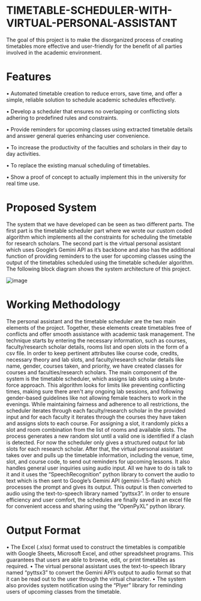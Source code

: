 # TIMETABLE-SCHEDULER-WITH-VIRTUAL-PERSONAL-ASSISTANT
The goal of this project is to make the disorganized process of creating timetables more effective and user-friendly for the benefit of all parties involved in the academic environment.
# Features
• Automated timetable creation to reduce errors, save time, and offer a simple, reliable solution to schedule academic schedules effectively.

• Develop a scheduler that ensures no overlapping or conflicting slots adhering to predefined rules and constraints.

• Provide reminders for upcoming classes using extracted timetable details and answer general queries enhancing user convenience.

• To increase the productivity of the faculties and scholars in their day to day activities.

• To replace the existing manual scheduling of timetables.

• Show a proof of concept to actually implement this in the university for real time use.

# Proposed System
The system that we have developed can be seen as two different parts. The first part is the timetable scheduler part where we wrote our custom coded algorithm which implements all the constraints for scheduling the timetable for research scholars. The second part is the virtual personal assistant which uses Google’s Gemini API as it’s backbone and also has the additional function of providing reminders to the user for upcoming classes using the output of the timetables scheduled using the timetable scheduler algorithm. The following block diagram shows the system architecture of this project.

![image](https://github.com/user-attachments/assets/26acfe1b-baef-4bb3-acfa-ee3a62e5c912)

# Working Methodology
The personal assistant and the timetable scheduler are the two main elements of the
project. Together, these elements create timetables free of conflicts and offer smooth assistance
with academic task management. The technique starts by entering the necessary information, such
as courses, faculty/research scholar details, rooms list and open slots in the form of a csv file. In
order to keep pertinent attributes like course code, credits, necessary theory and lab slots, and
faculty/research scholar details like name, gender, courses taken, and priority, we have created
classes for courses and faculties/research scholars.
The main component of the system is the timetable scheduler, which assigns lab slots
using a brute-force approach. This algorithm looks for limits like preventing conflicting times,
making sure there aren't any ongoing lab sessions, and following gender-based guidelines like not
allowing female teachers to work in the evenings. While maintaining fairness and adherence to all
restrictions, the scheduler iterates through each faculty/research scholar in the provided input and
for each faculty it iterates through the courses they have taken and assigns slots to each course.
For assigning a slot, it randomly picks a slot and room combination from the list of rooms and
available slots. The process generates a new random slot until a valid one is identified if a clash is
detected. For now the scheduler only gives a structured output for lab slots for each research
scholar.
After that, the virtual personal assistant takes over and pulls up the timetable information,
including the venue, time, slot, and course code, to send out reminders for upcoming lessons. It
also handles general user inquiries using audio input. All we have to do is talk to it and it uses the
“SpeechRecognition” python library to convert the audio to text which is then sent to Google’s
Gemini API (gemini-1.5-flash) which processes the prompt and gives its output. This output is
then converted to audio using the text-to-speech library named “pyttsx3”. In order to ensure
efficiency and user comfort, the schedules are finally saved in an excel file for convenient access
and sharing using the “OpenPyXL” python library.

# Output Format
• The Excel (.xlsx) format used to construct the timetables is compatible with Google
Sheets, Microsoft Excel, and other spreadsheet programs. This guarantees that users
are able to browse, edit, or print timetables as required.
• The virtual personal assistant uses the text-to-speech library named “pyttsx3” to
convert the Gemini API’s output to audio format so that it can be read out to the user
through the virtual character.
• The system also provides system notification using the “Plyer” library for reminding
users of upcoming classes from the timetable.
